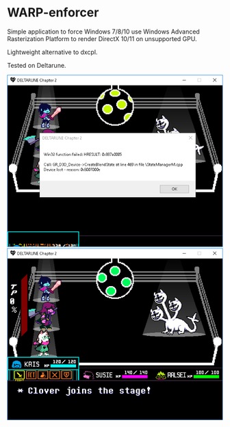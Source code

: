 # WARP-enforcer

Simple application to force Windows 7/8/10 use Windows Advanced Rasterization Platform to render DirectX 10/11 on unsupported GPU.

Lightweight alternative to dxcpl.

Tested on Deltarune.

![Before](https://github.com/GFOXSH/WARP-enforcer/raw/main/img/1.png)
![After](https://github.com/GFOXSH/WARP-enforcer/raw/main/img/2.png)